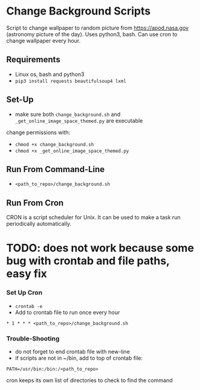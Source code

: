 # Change Background Scripts

Script to change wallpaper to random picture from https://apod.nasa.gov (astronomy picture of the day). Uses python3, bash. Can use cron to change wallpaper every hour.

## Requirements
* Linux os, bash and python3
* `pip3 install requests beautifulsoup4 lxml`

## Set-Up
* make sure both `change_background.sh` and `_get_online_image_space_themed.py` are executable

change permissions with:
* `chmod +x change_background.sh`
* `chmod +x _get_online_image_space_themed.py`

## Run From Command-Line
* `<path_to_repo>/change_background.sh`

## Run From Cron

CRON is a script scheduler for Unix. It can be used to make a task run periodically automatically.

# TODO: does not work because some bug with crontab and file paths, easy fix

### Set Up Cron
* `crontab -e`
* Add to crontab file to run once every hour

```
* 1 * * * <path_to_repo>/change_background.sh
```

### Trouble-Shooting
* do not forget to end crontab file with new-line
* if scripts are not in ~/bin, add to top of crontab file:

```
PATH=/usr/bin:/bin:/<path_to_repo>
```
cron keeps its own list of directories to check to find the command
